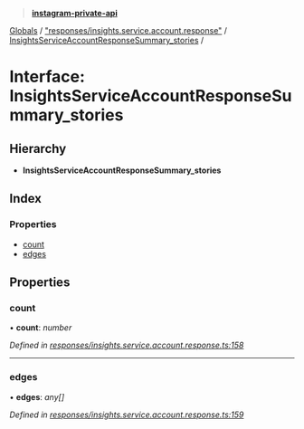 > **[instagram-private-api](../README.md)**

[Globals](../README.md) / ["responses/insights.service.account.response"](../modules/_responses_insights_service_account_response_.md) / [InsightsServiceAccountResponseSummary_stories](_responses_insights_service_account_response_.insightsserviceaccountresponsesummary_stories.md) /

# Interface: InsightsServiceAccountResponseSummary_stories

## Hierarchy

* **InsightsServiceAccountResponseSummary_stories**

## Index

### Properties

* [count](_responses_insights_service_account_response_.insightsserviceaccountresponsesummary_stories.md#count)
* [edges](_responses_insights_service_account_response_.insightsserviceaccountresponsesummary_stories.md#edges)

## Properties

###  count

• **count**: *number*

*Defined in [responses/insights.service.account.response.ts:158](https://github.com/dilame/instagram-private-api/blob/e9c516c/src/responses/insights.service.account.response.ts#L158)*

___

###  edges

• **edges**: *any[]*

*Defined in [responses/insights.service.account.response.ts:159](https://github.com/dilame/instagram-private-api/blob/e9c516c/src/responses/insights.service.account.response.ts#L159)*